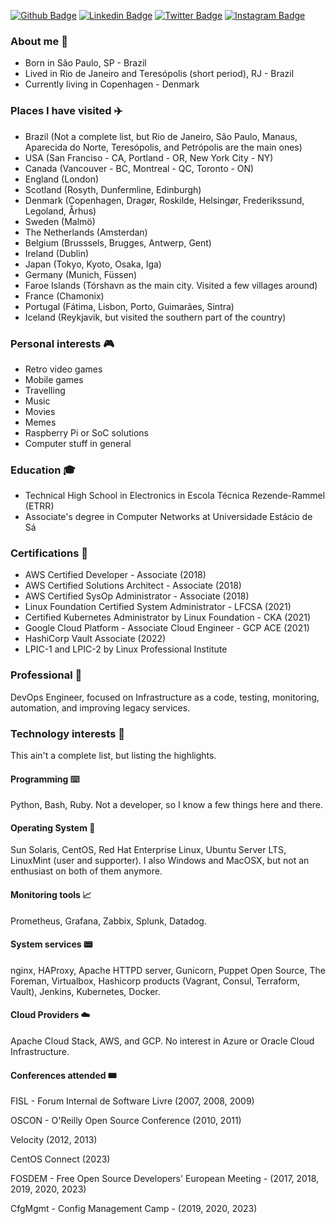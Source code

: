 
[![Github Badge](https://img.shields.io/badge/-Github-000?style=flat-square&logo=Github&logoColor=white&link=https://github.com/neverping)](https://github.com/neverping)
[![Linkedin Badge](https://img.shields.io/badge/-LinkedIn-blue?style=flat-square&logo=Linkedin&logoColor=white&link=https://www.linkedin.com/in/willian-braga-da-silva-012b9547/)](https://www.linkedin.com/in/willian-braga-da-silva-012b9547/)
[![Twitter Badge](https://img.shields.io/badge/-Twitter-1ca0f1?style=flat-square&labelColor=1ca0f1&logo=twitter&logoColor=white&link=https://twitter.com/neverping)](https://twitter.com/neverping)
[![Instagram Badge](https://img.shields.io/badge/-instagram-red?link=https://www.instagram.com/neverping/)](https://www.instagram.com/neverping/)

### About me 👋

* Born in São Paulo, SP - Brazil
* Lived in Rio de Janeiro and Teresópolis (short period), RJ - Brazil
* Currently living in Copenhagen - Denmark

### Places I have visited ✈️

* Brazil (Not a complete list, but Rio de Janeiro, São Paulo, Manaus, Aparecida do Norte, Teresópolis, and Petrópolis are the main ones)
* USA (San Franciso - CA, Portland - OR, New York City - NY)
* Canada (Vancouver - BC, Montreal - QC, Toronto - ON)
* England (London)
* Scotland (Rosyth, Dunfermline, Edinburgh)
* Denmark (Copenhagen, Dragør, Roskilde, Helsingør, Frederikssund, Legoland, Århus)
* Sweden (Malmö)
* The Netherlands (Amsterdan)
* Belgium (Brusssels, Brugges, Antwerp, Gent)
* Ireland (Dublin)
* Japan (Tokyo, Kyoto, Osaka, Iga)
* Germany (Munich, Füssen)
* Faroe Islands (Tórshavn as the main city. Visited a few villages around)
* France (Chamonix)
* Portugal (Fátima, Lisbon, Porto, Guimarães, Sintra)
* Iceland (Reykjavik, but visited the southern part of the country)

### Personal interests 🎮

* Retro video games
* Mobile games
* Travelling
* Music
* Movies
* Memes
* Raspberry Pi or SoC solutions
* Computer stuff in general


### Education 🎓

* Technical High School in Electronics in Escola Técnica Rezende-Rammel (ETRR)
* Associate's degree in Computer Networks at Universidade Estácio de Sá


### Certifications 🧾
* AWS Certified Developer - Associate (2018)
* AWS Certified Solutions Architect - Associate (2018)
* AWS Certified SysOp Administrator - Associate (2018)
* Linux Foundation Certified System Administrator - LFCSA (2021)
* Certified Kubernetes Administrator by Linux Foundation - CKA (2021)
* Google Cloud Platform - Associate Cloud Engineer - GCP ACE (2021)
* HashiCorp Vault Associate (2022)
* LPIC-1 and LPIC-2 by Linux Professional Institute


### Professional 🏢

DevOps Engineer, focused on Infrastructure as a code, testing, monitoring, automation, and improving legacy services.

### Technology interests 📡

This ain't a complete list, but listing the highlights.

#### Programming ⌨️

Python, Bash, Ruby. Not a developer, so I know a few things here and there.

#### Operating System 💽

Sun Solaris, CentOS, Red Hat Enterprise Linux, Ubuntu Server LTS, LinuxMint (user and supporter).
I also Windows and MacOSX, but not an enthusiast on both of them anymore.

#### Monitoring tools 📈

Prometheus, Grafana, Zabbix, Splunk, Datadog.

#### System services 📟

nginx, HAProxy, Apache HTTPD server, Gunicorn, Puppet Open Source, The Foreman, Virtualbox, Hashicorp products (Vagrant, Consul, Terraform, Vault), Jenkins, Kubernetes, Docker.

#### Cloud Providers ☁️

Apache Cloud Stack, AWS, and GCP. No interest in Azure or Oracle Cloud Infrastructure.

#### Conferences attended 🎟

FISL - Forum Internal de Software Livre (2007, 2008, 2009)

OSCON - O'Reilly Open Source Conference (2010, 2011)

Velocity (2012, 2013)

CentOS Connect (2023)

FOSDEM - Free Open Source Developers' European Meeting - (2017, 2018, 2019, 2020, 2023)

CfgMgmt - Config Management Camp - (2019, 2020, 2023)
